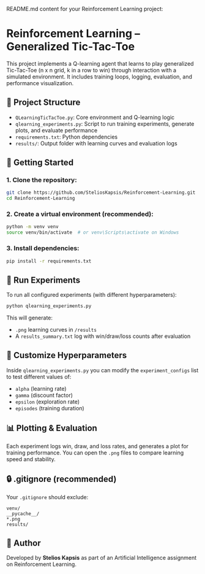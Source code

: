 README.md content for your Reinforcement Learning project:

# Reinforcement Learning – Generalized Tic-Tac-Toe

This project implements a Q-learning agent that learns to play generalized Tic-Tac-Toe (n x n grid, k in a row to win) through interaction with a simulated environment. It includes training loops, logging, evaluation, and performance visualization.

## 📁 Project Structure

- `QLearningTicTacToe.py`: Core environment and Q-learning logic
- `qlearning_experiments.py`: Script to run training experiments, generate plots, and evaluate performance
- `requirements.txt`: Python dependencies
- `results/`: Output folder with learning curves and evaluation logs

## 🚀 Getting Started

### 1. Clone the repository:
```bash
git clone https://github.com/SteliosKapsis/Reinforcement-Learning.git
cd Reinforcement-Learning
```

### 2. Create a virtual environment (recommended):
```bash
python -m venv venv
source venv/bin/activate  # or venv\Scripts\activate on Windows
```

### 3. Install dependencies:
```bash
pip install -r requirements.txt
```

## 🧠 Run Experiments
To run all configured experiments (with different hyperparameters):
```bash
python qlearning_experiments.py
```
This will generate:
- `.png` learning curves in `/results`
- A `results_summary.txt` log with win/draw/loss counts after evaluation

## 🧪 Customize Hyperparameters
Inside `qlearning_experiments.py` you can modify the `experiment_configs` list to test different values of:
- `alpha` (learning rate)
- `gamma` (discount factor)
- `epsilon` (exploration rate)
- `episodes` (training duration)

## 📊 Plotting & Evaluation
Each experiment logs win, draw, and loss rates, and generates a plot for training performance. You can open the `.png` files to compare learning speed and stability.

## 🔒 .gitignore (recommended)
Your `.gitignore` should exclude:
```gitignore
venv/
__pycache__/
*.png
results/
```

## 📌 Author
Developed by **Stelios Kapsis** as part of an Artificial Intelligence assignment on Reinforcement Learning.
